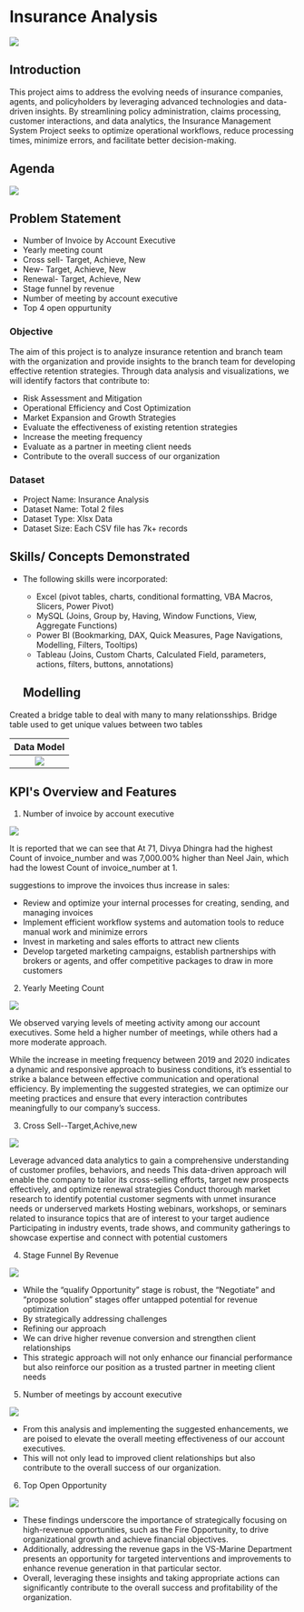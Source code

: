 # Insurance Analysis

![](Insurance_intro_image.webp)

## Introduction

This project aims to address the evolving needs of insurance companies, agents, and policyholders by leveraging advanced technologies and data-driven insights. By streamlining policy administration, claims processing, customer interactions, and data analytics, the Insurance Management System Project seeks to optimize operational workflows, reduce processing times, minimize errors, and facilitate better decision-making.

## Agenda
![](Insurance_Agenda.jpg)

## Problem Statement
 -	Number of Invoice by Account Executive
 - 	Yearly meeting count
 -  Cross sell- Target, Achieve, New
 -  New- Target, Achieve, New
 -  Renewal- Target, Achieve, New
 -  Stage funnel by revenue
 -  Number of meeting by account executive
 -  Top 4 open oppurtunity

### Objective
The aim of this project is to analyze insurance retention and branch team with the organization and provide insights to the branch team for developing effective retention strategies. Through data analysis and visualizations, we will identify factors that contribute to:

- Risk Assessment and Mitigation
- Operational Efficiency and Cost Optimization
- Market Expansion and Growth Strategies
- Evaluate the effectiveness of existing retention strategies
- Increase the meeting frequency
- Evaluate as a partner in meeting client needs
- Contribute to the overall success of our organization

### Dataset  
-	Project Name: Insurance Analysis
- Dataset Name: Total 2 files
- Dataset Type: Xlsx Data
- Dataset Size: Each CSV file has 7k+ records

## Skills/ Concepts Demonstrated
- The following skills were incorporated:
   - Excel (pivot tables, charts, conditional formatting, VBA Macros, Slicers, Power Pivot)
   - MySQL (Joins, Group by, Having, Window Functions, View, Aggregate Functions)
   - Power BI (Bookmarking, DAX, Quick Measures, Page Navigations, Modelling, Filters, Tooltips)
   - Tableau (Joins, Custom Charts, Calculated Field, parameters, actions, filters, buttons, annotations)
 
  ## Modelling
Created a bridge table to deal with many to many relationsships. Bridge table used to get unique values between two tables

 Data Model                                                                                                      |
:---------------------------------------------------------------------------------------------------------------:|
![](Insurance_Relationships.png)                                                                                 |  

## KPI's Overview and Features 

1. Number of invoice by account executive

![](Insurance_KPI_1.jpg)

It is reported that we can see that ﻿At 71, Divya Dhingra had the highest Count of invoice_number and was 7,000.00% higher than Neel Jain, which had the lowest Count of invoice_number at 1.

suggestions to improve the invoices thus increase in sales:
- Review and optimize your internal processes for creating, sending, and managing invoices 
- Implement efficient workflow systems and automation tools to reduce manual work and minimize errors
- Invest in marketing and sales efforts to attract new clients
- Develop targeted marketing campaigns, establish partnerships with brokers or agents, and offer competitive packages to draw in more customers

2. Yearly Meeting Count

![](Insurance_KPI_2.jpg)

We observed varying levels of meeting activity among our account executives. Some held a higher number of meetings, while others had a more moderate approach.

While the increase in meeting frequency between 2019 and 2020 indicates a dynamic and responsive approach to business conditions, it’s essential to strike a balance between effective communication and operational efficiency. By implementing the suggested strategies, we can optimize our meeting practices and ensure that every interaction contributes meaningfully to our company’s success.



3. Cross Sell--Target,Achive,new

![](Insurance_KPI_3.jpg)

Leverage advanced data analytics to gain a comprehensive understanding of customer profiles, behaviors, and needs
This data-driven approach will enable the company to tailor its cross-selling efforts, target new prospects effectively, and optimize renewal strategies
Conduct thorough market research to identify potential customer segments with unmet insurance needs or underserved markets
Hosting webinars, workshops, or seminars related to insurance topics that are of interest to your target audience
Participating in industry events, trade shows, and community gatherings to showcase expertise and connect with potential customers

 

4. Stage Funnel By Revenue

![](Insurance_KPI_4.jpg)

- While the “qualify Opportunity” stage is robust, the “Negotiate” and “propose solution” stages offer untapped potential for revenue optimization
- By strategically addressing challenges
- Refining our approach
- We can drive higher revenue conversion and strengthen client relationships
- This strategic approach will not only enhance our financial performance but also reinforce our position as a trusted partner in meeting client needs

5. Number of meetings by account executive

![](Insurance_KPI_5.jpg)

- From this analysis and implementing the suggested enhancements, we are poised to elevate the overall meeting effectiveness of our account executives.
- This will not only lead to improved client relationships but also contribute to the overall success of our organization.

6. Top Open Opportunity

![](Insurance_KPI_6.jpg)

- These findings underscore the importance of strategically focusing on high-revenue opportunities, such as the Fire Opportunity, to drive organizational growth and achieve financial objectives. 
- Additionally, addressing the revenue gaps in the VS-Marine Department presents an opportunity for targeted interventions and improvements to enhance revenue generation in that particular sector. 
- Overall, leveraging these insights and taking appropriate actions can significantly contribute to the overall success and profitability of the organization.

